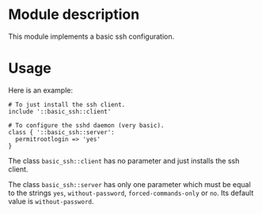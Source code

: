# Module description

This module implements a basic ssh configuration.

# Usage

Here is an example:

```puppet
# To just install the ssh client.
include '::basic_ssh::client'

# To configure the sshd daemon (very basic).
class { '::basic_ssh::server':
  permitrootlogin => 'yes'
}
```

The class `basic_ssh::client` has no parameter and just
installs the ssh client.

The class `basic_ssh::server` has only one parameter which
must be equal to the strings `yes`, `without-password`,
`forced-commands-only` or `no`. Its default value is
`without-password`.


